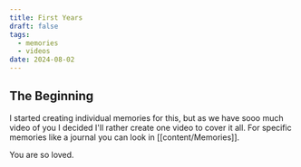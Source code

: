 ```yaml
---
title: First Years
draft: false
tags:
  - memories
  - videos
date: 2024-08-02
---
```


## The Beginning

I started creating individual memories for this, but as we have sooo much video of you I decided I'll rather create one video to cover it all. For specific memories like a journal you can look in [[content/Memories]].

You are so loved.



